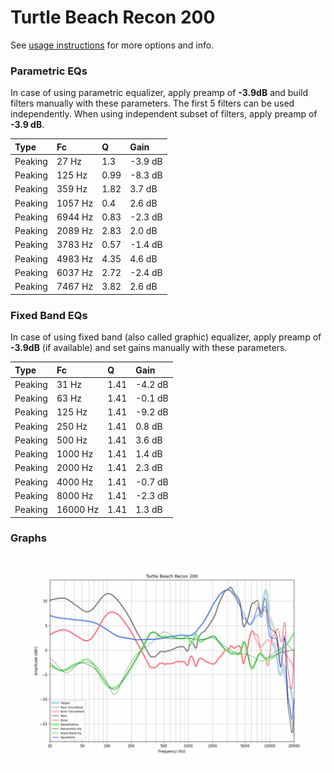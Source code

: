 # Turtle Beach Recon 200
See [usage instructions](https://github.com/jaakkopasanen/AutoEq#usage) for more options and info.

### Parametric EQs
In case of using parametric equalizer, apply preamp of **-3.9dB** and build filters manually
with these parameters. The first 5 filters can be used independently.
When using independent subset of filters, apply preamp of **-3.9 dB**.

| Type    | Fc      |    Q | Gain    |
|:--------|:--------|:-----|:--------|
| Peaking | 27 Hz   | 1.3  | -3.9 dB |
| Peaking | 125 Hz  | 0.99 | -8.3 dB |
| Peaking | 359 Hz  | 1.82 | 3.7 dB  |
| Peaking | 1057 Hz | 0.4  | 2.6 dB  |
| Peaking | 6944 Hz | 0.83 | -2.3 dB |
| Peaking | 2089 Hz | 2.83 | 2.0 dB  |
| Peaking | 3783 Hz | 0.57 | -1.4 dB |
| Peaking | 4983 Hz | 4.35 | 4.6 dB  |
| Peaking | 6037 Hz | 2.72 | -2.4 dB |
| Peaking | 7467 Hz | 3.82 | 2.6 dB  |

### Fixed Band EQs
In case of using fixed band (also called graphic) equalizer, apply preamp of **-3.9dB**
(if available) and set gains manually with these parameters.

| Type    | Fc       |    Q | Gain    |
|:--------|:---------|:-----|:--------|
| Peaking | 31 Hz    | 1.41 | -4.2 dB |
| Peaking | 63 Hz    | 1.41 | -0.1 dB |
| Peaking | 125 Hz   | 1.41 | -9.2 dB |
| Peaking | 250 Hz   | 1.41 | 0.8 dB  |
| Peaking | 500 Hz   | 1.41 | 3.6 dB  |
| Peaking | 1000 Hz  | 1.41 | 1.4 dB  |
| Peaking | 2000 Hz  | 1.41 | 2.3 dB  |
| Peaking | 4000 Hz  | 1.41 | -0.7 dB |
| Peaking | 8000 Hz  | 1.41 | -2.3 dB |
| Peaking | 16000 Hz | 1.41 | 1.3 dB  |

### Graphs
![](./Turtle%20Beach%20Recon%20200.png)